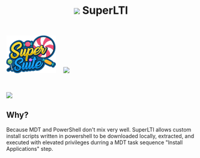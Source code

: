 <h1 align="center">
 <img height="25" src="https://raw.githubusercontent.com/belowaverage-org/SuperLTI/master/SuperLTI/Resources/icon.ico">
 SuperLTI
</h1>
<br>

<img height="100" src="https://raw.githubusercontent.com/krisdb2009/documentation/master/images/supersweet.png">&nbsp;&nbsp;&nbsp;&nbsp;&nbsp;<img height="100" src="https://raw.githubusercontent.com/belowaverage-org/SuperLTI/master/SuperLTI/Resources/icon.ico">

<br><br>
<img src="https://raw.githubusercontent.com/krisdb2009/documentation/master/images/superlti.gif">

<h2>Why?</h2>
Because MDT and PowerShell don't mix very well.
SuperLTI allows custom install scripts written in powershell to be downloaded locally, extracted, and executed with elevated privileges durring a MDT task sequence "Install Applications" step.
